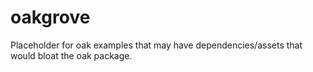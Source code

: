# oakgrove
Placeholder for oak examples that may have dependencies/assets that would bloat the oak package.
